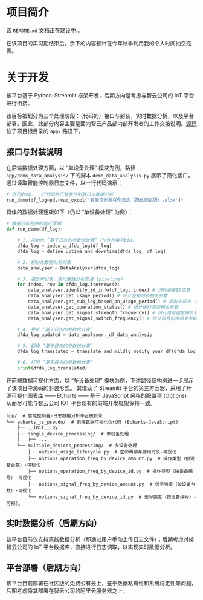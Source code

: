 # 项目简介

该 `README.md` 文档正在建设中...

在该项目的实习期结束后，余下的内容预计在今年秋季利用我的个人时间抽空完善。

# 关于开发

该平台基于 Python-Streamlit 框架开发，后期方向是考虑与智云公司的 IoT 平台进行衔接。
            
该目标被划分为三个处理阶段：（代码的）接口与封装，实时数据分析，以及平台部署。因此，此部分内容主要是面向智云产品部内部开发者的工作交接说明。[源码](https://github.com/xuanzhichen/project_donglee_intern/tree/main/app)位于项目根目录的 `app/` 路径下。

## 接口与封装说明

在后端数据处理方面，以 “单设备处理” 模块为例，路径 `app/demo_data_analysis/` 下的脚本 `demo_data_analysis.py` 展示了简化接口，通过读取智能控制器日志文件，以一行代码演示：

```Python
# 运行demo: 一行代码执行智能控制器日志数据分析
run_demo(df_log=pd.read_excel('智能控制器样例日志（简化测试版）.xlsx')) 
```

具体的数据处理逻辑如下（仍以 “单设备处理” 为例）：

```Python
# 数据分析程序的运行逻辑
def run_demo(df_log):

    # 1. 初始化 “基于日志的参数统计表”（也作为索引bia）
    dfda_log = index_a_dfda_log(df_log)
    dfda_log = define_uptime_and_downtime(dfda_log, df_log)

    # 2. 初始化数据分析对象
    data_analyser = DataAnalyser(dfda_log)

    # 3. 遍历索引表，执行数据分析管道 (pipeline)
    for index, row in dfda_log.iterrows():
        data_analyser.identify_id_info(df_log, index) # 识别设备ID信息
        data_analyser.get_usage_period() # 统计使用时长相关参数
        data_analyser.get_sub_log_based_on_usage_period() # 提取子日志（即连续时长）
        data_analyser.get_operation_status() # 统计操作类型相关参数
        data_analyser.get_signal_strength_frequency() # 统计信号强度相关参数
        data_analyser.get_signal_switch_frequency() # 统计信号切换相关参数

    # 4. 更新 “基于日志的参数统计表”
    dfda_log_updated = data_analyser._df_data_analysis

    # 5. 翻译 “基于日志的参数统计表”
    dfda_log_translated = translate_and_mildly_modify_your_df(dfda_log_updated)

    # 6. 打印 “基于日志的参数统计表”
    print(dfda_log_translated)
```

在前端数据可视化方面，以 “多设备处理” 模块为例，下述路径结构树进一步展示了该项目中源码的封装形式。
其借助了 Streamlit 平台的第三方容器，采用了开源可视化图表库 —— [ECharts](https://echarts.apache.org/zh/index.html) —— 基于 JavaScript 风格的配置项 (Options)，从而尽可能与智云公司 IOT 平台现有的前端开发框架保持一致。

```shell
app/  # 智能控制器-日志数据分析平台根目录
└── echarts_js_pseudo/  # 前端数据可视化伪代码 (Echarts-JavaScript)
    ├── __init__.py
    ├── single_device_processing/  # 单设备处理
    │   ├── ...
    └── multiple_devices_processing/  # 多设备处理
        ├── options_usage_lifecycle.py  # 生命周期与使用时长-可视化
        ├── options_operation_freq_by_device_amount.py  # 操作类型（按设备台数）-可视化
        ├── options_operation_freq_by_device_id.py  # 操作类型（按设备编号）-可视化
        ├── options_signal_freq_by_device_amount.py  # 信号强度（按设备台数）-可视化
        └── options_signal_freq_by_device_id.py  # 信号强度（按设备编号）-可视化
```

## 实时数据分析（后期方向）

该平台目前仅支持离线数据分析（即通过用户手动上传日志文件）；后期考虑对接智云公司的 IoT 平台数据库，直接进行日志调取，以实现实时数据分析。

## 平台部署（后期方向）

该平台目前部署在社区版的免费公有云上，鉴于数据私有性和系统稳定性等问题，后期考虑将其部署在智云公司的阿里云服务器之上。

